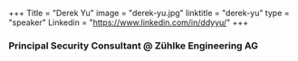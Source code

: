 +++
Title = "Derek Yu"
image = "derek-yu.jpg"
linktitle = "derek-yu"
type = "speaker"
Linkedin = "https://www.linkedin.com/in/ddyyu/"
+++

### Principal Security Consultant @ Zühlke Engineering AG
